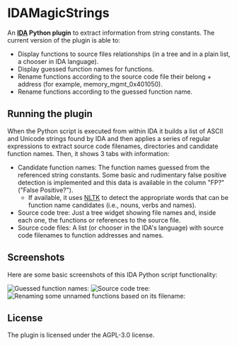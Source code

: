 # IDAMagicStrings

An __[IDA](https://www.hex-rays.com) Python plugin__ to extract information from string constants. The current version of the plugin is able to:

 * Display functions to source files relationships (in a tree and in a plain list, a chooser in IDA language).
 * Display guessed function names for functions.
 * Rename functions according to the source code file their belong + address (for example, memory_mgmt_0x401050).
 * Rename functions according to the guessed function name.

## Running the plugin

When the Python script is executed from within IDA it builds a list of ASCII and Unicode strings found by IDA and then applies a series of regular expressions to extract source code filenames, directories and candidate function names. Then, it shows 3 tabs with information:

 * Candidate function names: The function names guessed from the referenced string constants. Some basic and rudimentary false positive detection is implemented and this data is available in the column "FP?" ("False Positive?").
   * If available, it uses [NLTK](https://www.nltk.org/) to detect the appropriate words that can be function name candidates (i.e., nouns, verbs and names).
 * Source code tree: Just a tree widget showing file names and, inside each one, the functions or references to the source file.
 * Source code files: A list (or chooser in the IDA's language) with source code filenames to function addresses and names.

## Screenshots

Here are some basic screenshots of this IDA Python script functionality:

![Guessed function names:](https://user-images.githubusercontent.com/2945834/49219813-b760f080-f3d4-11e8-9190-c948c8f82ea7.png)
![Source code tree:](https://user-images.githubusercontent.com/2945834/49219945-132b7980-f3d5-11e8-887e-5d749f6ef90e.png)
![Renaming some unnamed functions based on its filename:](https://user-images.githubusercontent.com/2945834/49220101-88974a00-f3d5-11e8-86aa-09bfb69379ea.png)

## License

The plugin is licensed under the AGPL-3.0 license.
